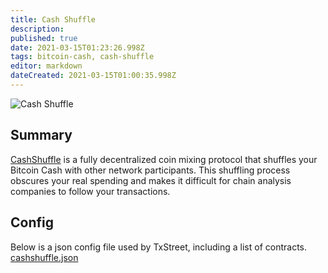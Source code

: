```yaml
---
title: Cash Shuffle                                          
description:                                          
published: true                                       
date: 2021-03-15T01:23:26.998Z                        
tags: bitcoin-cash, cash-shuffle                                 
editor: markdown                                    
dateCreated: 2021-03-15T01:00:35.998Z 
---
```


![Cash Shuffle](https://txstreet.com/static/img/singles/house_logos/cashshuffle.png)

## Summary

[CashShuffle](https://cashshuffle.com/) is a fully decentralized coin mixing protocol that shuffles your Bitcoin Cash with other network participants. This shuffling process obscures your real spending and makes it difficult for chain analysis companies to follow your transactions.
 

## Config

Below is a json config file used by TxStreet, including a list of contracts.
[cashshuffle.json](/bitcoincash/houses/cashshuffle.json)
